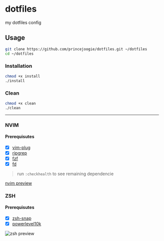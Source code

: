 # dotfiles

my dotfiles config

## Usage

```bash
git clone https://github.com/princejoogie/dotfiles.git ~/dotfiles
cd ~/dotfiles
```

### Installation

```bash
chmod +x install
./install
```

### Clean

```bash
chmod +x clean
./clean
```
---

### NVIM

#### Prerequisutes 

- [x] [vim-plug](https://github.com/junegunn/vim-plug)
- [x] [ripgrep](https://github.com/BurntSushi/ripgrep)
- [x] [fzf](https://github.com/junegunn/fzf)
- [x] [fd](https://github.com/sharkdp/fd)

> run `:checkhealth` to see remaining dependencie

[nvim preview]

### ZSH

#### Prerequisutes

- [x] [zsh-snap](https://github.com/marlonrichert/zsh-snap)
- [x] [powerlevel10k](https://github.com/romkatv/powerlevel10k)

![zsh preview]

[nvim thumbnail]: https://user-images.githubusercontent.com/47204120/157621808-7ff30e77-d579-4879-8aab-8e1bafeac2ad.jpg
[nvim preview]: https://user-images.githubusercontent.com/47204120/157621486-7138e25c-c288-4e28-b30f-c2896bff48b1.mp4
[zsh preview]: https://user-images.githubusercontent.com/47204120/157621589-874a711f-8771-4917-9ed0-f3f5a0feb439.jpg

